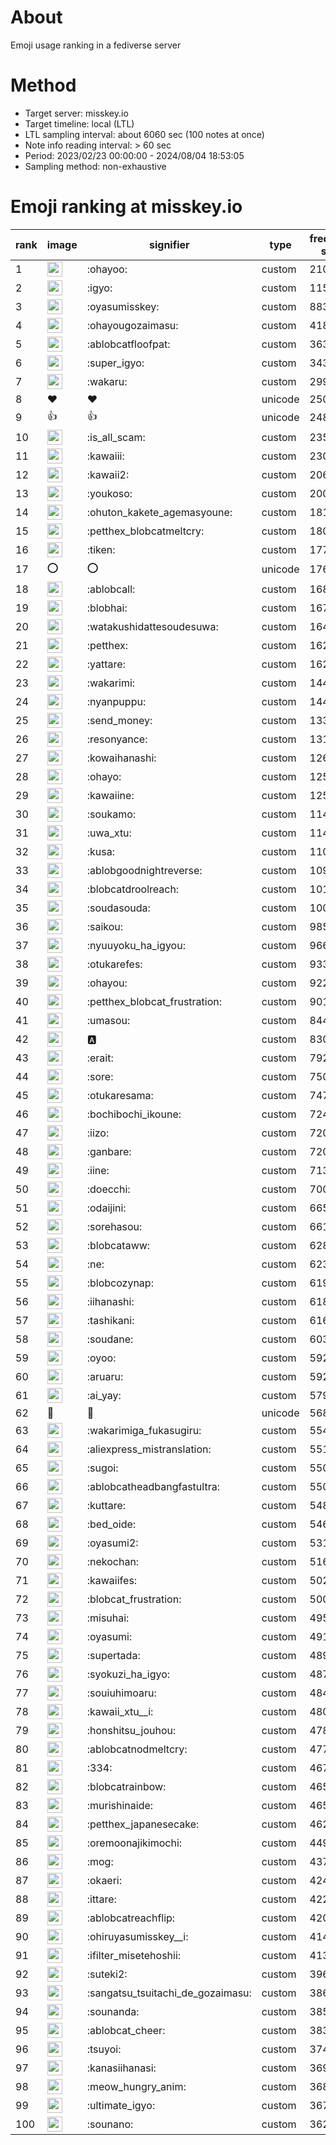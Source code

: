 # About
Emoji usage ranking in a fediverse server

# Method
- Target server: misskey.io
- Target timeline: local (LTL)
- LTL sampling interval: about 6060 sec (100 notes at once)
- Note info reading interval: > 60 sec
- Period: 2023/02/23 00:00:00 - 2024/08/04 18:53:05 
- Sampling method: non-exhaustive

# Emoji ranking at misskey.io

|rank|image|signifier|type|frequency score|
|----|----|----|----|----|
|1|<img height="24" src="https://misskey.io/emoji/ohayoo.webp">|:ohayoo:|custom|210122|
|2|<img height="24" src="https://misskey.io/emoji/igyo.webp">|:igyo:|custom|115352|
|3|<img height="24" src="https://misskey.io/emoji/oyasumisskey.webp">|:oyasumisskey:|custom|88364|
|4|<img height="24" src="https://misskey.io/emoji/ohayougozaimasu.webp">|:ohayougozaimasu:|custom|41889|
|5|<img height="24" src="https://misskey.io/emoji/ablobcatfloofpat.webp">|:ablobcatfloofpat:|custom|36375|
|6|<img height="24" src="https://misskey.io/emoji/super_igyo.webp">|:super_igyo:|custom|34383|
|7|<img height="24" src="https://misskey.io/emoji/wakaru.webp">|:wakaru:|custom|29970|
|8|❤|❤|unicode|25038|
|9|👍|👍|unicode|24897|
|10|<img height="24" src="https://misskey.io/emoji/is_all_scam.webp">|:is_all_scam:|custom|23586|
|11|<img height="24" src="https://misskey.io/emoji/kawaiii.webp">|:kawaiii:|custom|23016|
|12|<img height="24" src="https://misskey.io/emoji/kawaii2.webp">|:kawaii2:|custom|20692|
|13|<img height="24" src="https://misskey.io/emoji/youkoso.webp">|:youkoso:|custom|20018|
|14|<img height="24" src="https://misskey.io/emoji/ohuton_kakete_agemasyoune.webp">|:ohuton_kakete_agemasyoune:|custom|18117|
|15|<img height="24" src="https://misskey.io/emoji/petthex_blobcatmeltcry.webp">|:petthex_blobcatmeltcry:|custom|18094|
|16|<img height="24" src="https://misskey.io/emoji/tiken.webp">|:tiken:|custom|17780|
|17|⭕|⭕|unicode|17665|
|18|<img height="24" src="https://misskey.io/emoji/ablobcall.webp">|:ablobcall:|custom|16896|
|19|<img height="24" src="https://misskey.io/emoji/blobhai.webp">|:blobhai:|custom|16717|
|20|<img height="24" src="https://misskey.io/emoji/watakushidattesoudesuwa.webp">|:watakushidattesoudesuwa:|custom|16443|
|21|<img height="24" src="https://misskey.io/emoji/petthex.webp">|:petthex:|custom|16294|
|22|<img height="24" src="https://misskey.io/emoji/yattare.webp">|:yattare:|custom|16233|
|23|<img height="24" src="https://misskey.io/emoji/wakarimi.webp">|:wakarimi:|custom|14470|
|24|<img height="24" src="https://misskey.io/emoji/nyanpuppu.webp">|:nyanpuppu:|custom|14401|
|25|<img height="24" src="https://misskey.io/emoji/send_money.webp">|:send_money:|custom|13308|
|26|<img height="24" src="https://misskey.io/emoji/resonyance.webp">|:resonyance:|custom|13175|
|27|<img height="24" src="https://misskey.io/emoji/kowaihanashi.webp">|:kowaihanashi:|custom|12642|
|28|<img height="24" src="https://misskey.io/emoji/ohayo.webp">|:ohayo:|custom|12565|
|29|<img height="24" src="https://misskey.io/emoji/kawaiine.webp">|:kawaiine:|custom|12500|
|30|<img height="24" src="https://misskey.io/emoji/soukamo.webp">|:soukamo:|custom|11487|
|31|<img height="24" src="https://misskey.io/emoji/uwa_xtu.webp">|:uwa_xtu:|custom|11428|
|32|<img height="24" src="https://misskey.io/emoji/kusa.webp">|:kusa:|custom|11012|
|33|<img height="24" src="https://misskey.io/emoji/ablobgoodnightreverse.webp">|:ablobgoodnightreverse:|custom|10976|
|34|<img height="24" src="https://misskey.io/emoji/blobcatdroolreach.webp">|:blobcatdroolreach:|custom|10149|
|35|<img height="24" src="https://misskey.io/emoji/soudasouda.webp">|:soudasouda:|custom|10091|
|36|<img height="24" src="https://misskey.io/emoji/saikou.webp">|:saikou:|custom|9853|
|37|<img height="24" src="https://misskey.io/emoji/nyuuyoku_ha_igyou.webp">|:nyuuyoku_ha_igyou:|custom|9666|
|38|<img height="24" src="https://misskey.io/emoji/otukarefes.webp">|:otukarefes:|custom|9332|
|39|<img height="24" src="https://misskey.io/emoji/ohayou.webp">|:ohayou:|custom|9227|
|40|<img height="24" src="https://misskey.io/emoji/petthex_blobcat_frustration.webp">|:petthex_blobcat_frustration:|custom|9016|
|41|<img height="24" src="https://misskey.io/emoji/umasou.webp">|:umasou:|custom|8442|
|42|<img height="24" src="https://misskey.io/emoji/a.webp">|:a:|custom|8309|
|43|<img height="24" src="https://misskey.io/emoji/erait.webp">|:erait:|custom|7921|
|44|<img height="24" src="https://misskey.io/emoji/sore.webp">|:sore:|custom|7506|
|45|<img height="24" src="https://misskey.io/emoji/otukaresama.webp">|:otukaresama:|custom|7475|
|46|<img height="24" src="https://misskey.io/emoji/bochibochi_ikoune.webp">|:bochibochi_ikoune:|custom|7245|
|47|<img height="24" src="https://misskey.io/emoji/iizo.webp">|:iizo:|custom|7203|
|48|<img height="24" src="https://misskey.io/emoji/ganbare.webp">|:ganbare:|custom|7202|
|49|<img height="24" src="https://misskey.io/emoji/iine.webp">|:iine:|custom|7136|
|50|<img height="24" src="https://misskey.io/emoji/doecchi.webp">|:doecchi:|custom|7005|
|51|<img height="24" src="https://misskey.io/emoji/odaijini.webp">|:odaijini:|custom|6651|
|52|<img height="24" src="https://misskey.io/emoji/sorehasou.webp">|:sorehasou:|custom|6616|
|53|<img height="24" src="https://misskey.io/emoji/blobcataww.webp">|:blobcataww:|custom|6286|
|54|<img height="24" src="https://misskey.io/emoji/ne.webp">|:ne:|custom|6231|
|55|<img height="24" src="https://misskey.io/emoji/blobcozynap.webp">|:blobcozynap:|custom|6196|
|56|<img height="24" src="https://misskey.io/emoji/iihanashi.webp">|:iihanashi:|custom|6182|
|57|<img height="24" src="https://misskey.io/emoji/tashikani.webp">|:tashikani:|custom|6165|
|58|<img height="24" src="https://misskey.io/emoji/soudane.webp">|:soudane:|custom|6038|
|59|<img height="24" src="https://misskey.io/emoji/oyoo.webp">|:oyoo:|custom|5926|
|60|<img height="24" src="https://misskey.io/emoji/aruaru.webp">|:aruaru:|custom|5921|
|61|<img height="24" src="https://misskey.io/emoji/ai_yay.webp">|:ai_yay:|custom|5796|
|62|🎉|🎉|unicode|5683|
|63|<img height="24" src="https://misskey.io/emoji/wakarimiga_fukasugiru.webp">|:wakarimiga_fukasugiru:|custom|5543|
|64|<img height="24" src="https://misskey.io/emoji/aliexpress_mistranslation.webp">|:aliexpress_mistranslation:|custom|5519|
|65|<img height="24" src="https://misskey.io/emoji/sugoi.webp">|:sugoi:|custom|5509|
|66|<img height="24" src="https://misskey.io/emoji/ablobcatheadbangfastultra.webp">|:ablobcatheadbangfastultra:|custom|5503|
|67|<img height="24" src="https://misskey.io/emoji/kuttare.webp">|:kuttare:|custom|5482|
|68|<img height="24" src="https://misskey.io/emoji/bed_oide.webp">|:bed_oide:|custom|5462|
|69|<img height="24" src="https://misskey.io/emoji/oyasumi2.webp">|:oyasumi2:|custom|5316|
|70|<img height="24" src="https://misskey.io/emoji/nekochan.webp">|:nekochan:|custom|5160|
|71|<img height="24" src="https://misskey.io/emoji/kawaiifes.webp">|:kawaiifes:|custom|5027|
|72|<img height="24" src="https://misskey.io/emoji/blobcat_frustration.webp">|:blobcat_frustration:|custom|5005|
|73|<img height="24" src="https://misskey.io/emoji/misuhai.webp">|:misuhai:|custom|4954|
|74|<img height="24" src="https://misskey.io/emoji/oyasumi.webp">|:oyasumi:|custom|4915|
|75|<img height="24" src="https://misskey.io/emoji/supertada.webp">|:supertada:|custom|4892|
|76|<img height="24" src="https://misskey.io/emoji/syokuzi_ha_igyo.webp">|:syokuzi_ha_igyo:|custom|4874|
|77|<img height="24" src="https://misskey.io/emoji/souiuhimoaru.webp">|:souiuhimoaru:|custom|4840|
|78|<img height="24" src="https://misskey.io/emoji/kawaii_xtu__i.webp">|:kawaii_xtu__i:|custom|4809|
|79|<img height="24" src="https://misskey.io/emoji/honshitsu_jouhou.webp">|:honshitsu_jouhou:|custom|4786|
|80|<img height="24" src="https://misskey.io/emoji/ablobcatnodmeltcry.webp">|:ablobcatnodmeltcry:|custom|4777|
|81|<img height="24" src="https://misskey.io/emoji/334.webp">|:334:|custom|4679|
|82|<img height="24" src="https://misskey.io/emoji/blobcatrainbow.webp">|:blobcatrainbow:|custom|4657|
|83|<img height="24" src="https://misskey.io/emoji/murishinaide.webp">|:murishinaide:|custom|4653|
|84|<img height="24" src="https://misskey.io/emoji/petthex_japanesecake.webp">|:petthex_japanesecake:|custom|4625|
|85|<img height="24" src="https://misskey.io/emoji/oremoonajikimochi.webp">|:oremoonajikimochi:|custom|4494|
|86|<img height="24" src="https://misskey.io/emoji/mog.webp">|:mog:|custom|4375|
|87|<img height="24" src="https://misskey.io/emoji/okaeri.webp">|:okaeri:|custom|4243|
|88|<img height="24" src="https://misskey.io/emoji/ittare.webp">|:ittare:|custom|4221|
|89|<img height="24" src="https://misskey.io/emoji/ablobcatreachflip.webp">|:ablobcatreachflip:|custom|4209|
|90|<img height="24" src="https://misskey.io/emoji/ohiruyasumisskey__i.webp">|:ohiruyasumisskey__i:|custom|4142|
|91|<img height="24" src="https://misskey.io/emoji/ifilter_misetehoshii.webp">|:ifilter_misetehoshii:|custom|4133|
|92|<img height="24" src="https://misskey.io/emoji/suteki2.webp">|:suteki2:|custom|3968|
|93|<img height="24" src="https://misskey.io/emoji/sangatsu_tsuitachi_de_gozaimasu.webp">|:sangatsu_tsuitachi_de_gozaimasu:|custom|3864|
|94|<img height="24" src="https://misskey.io/emoji/sounanda.webp">|:sounanda:|custom|3858|
|95|<img height="24" src="https://misskey.io/emoji/ablobcat_cheer.webp">|:ablobcat_cheer:|custom|3835|
|96|<img height="24" src="https://misskey.io/emoji/tsuyoi.webp">|:tsuyoi:|custom|3745|
|97|<img height="24" src="https://misskey.io/emoji/kanasiihanasi.webp">|:kanasiihanasi:|custom|3692|
|98|<img height="24" src="https://misskey.io/emoji/meow_hungry_anim.webp">|:meow_hungry_anim:|custom|3688|
|99|<img height="24" src="https://misskey.io/emoji/ultimate_igyo.webp">|:ultimate_igyo:|custom|3679|
|100|<img height="24" src="https://misskey.io/emoji/sounano.webp">|:sounano:|custom|3624|
